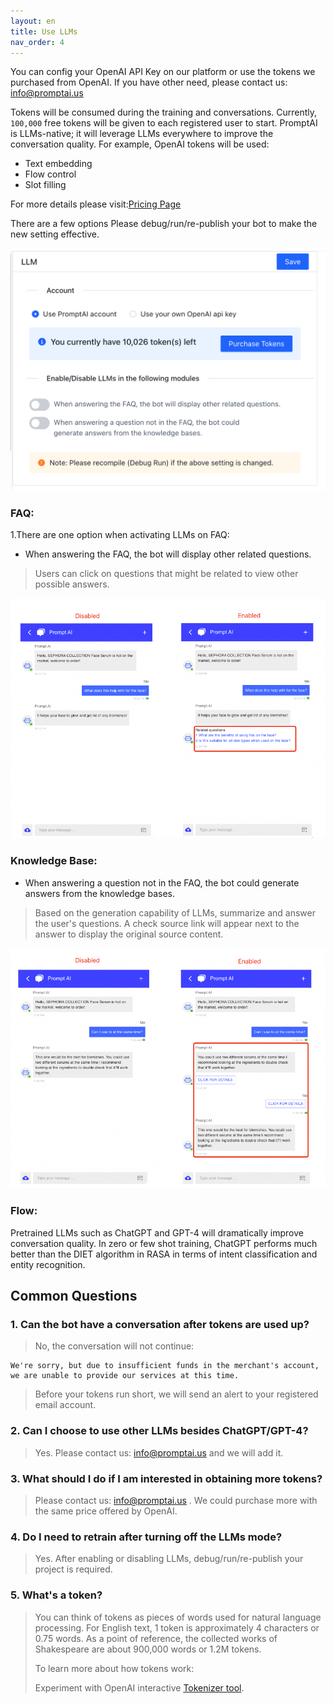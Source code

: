 ```yaml
---
layout: en
title: Use LLMs
nav_order: 4
---
```


<!-- 使用LLMs可以减少标注、提高对话准确率。

Using LLMs can improve conversation quality with fewer examples.


|     Function   | LLMs | Local Model | Remark |
|----------------|------|----------|:-------|
|      FAQ       |  ✅  |  ✅  |        |
|      Flow      |  ✅  |  ✅  |      |
| Knowledge Base |  ✅  |  ❌  | Only support LLMs, using Retrieval-Augmented Generation (RAG)|
 -->

You can config your OpenAI API Key on our platform or use the tokens we purchased from OpenAI. If you have other need, please contact us: [info@promptai.us](mailto:info@promptai.us)

Tokens will be consumed during the training and conversations. Currently,  `100,000` free tokens will be given to each registered user to start. PromptAI is LLMs-native; it will leverage LLMs everywhere to improve the conversation quality.  For example, OpenAI tokens will be used:
- Text embedding
- Flow control
- Slot filling
  
For more details please visit:[Pricing Page](https://promptai.us/en/pricing)

There are a few options Please debug/run/re-publish your bot to make the new setting effective.

![use_llms0.png](/assets/images/use_llms/use_llms0.png)

<!--
1、用户问答(FAQ) 该功能下有两个配置小项：
- 回答FAQ时，显示其他相关问题。 
>   命中FAQ时可能与之关联的问题，用户可点击查看对应的回答。

- 回答FAQ时，使用大语言模型生成答案(跟原来的答案可能有差异)。
>  基于LLMs的生成能力,在匹配到FAQ的情况下根据用户的问题进行总结回答。此时会在答案下方展示按钮以获取标准的回答。

*可单独开启/关闭，设置变更后在新创建的会话中生效。*
-->

### FAQ:
1.There are one option when activating LLMs on FAQ:

- When answering the FAQ, the bot will display other related questions.
> Users can click on questions that might be related to view other possible answers.

![use_llms_2.jpg](/assets/images/use_llms/use_llms1.png)

### Knowledge Base:
- When answering a question not in the FAQ,  the bot could generate answers from the knowledge bases.

> Based on the generation capability of LLMs, summarize and answer the user's questions. A check source link will appear next to the answer to display the original source content.

![use_llms_3.jpg](/assets/images/use_llms/use_llms2.png)

### Flow:
Pretrained LLMs such as ChatGPT and GPT-4 will dramatically improve conversation quality.  In zero or few shot training,  ChatGPT performs much better than the DIET algorithm in RASA in terms of intent classification and entity recognition. 

## Common Questions

<!--
### 1、Token消耗用完后能对话吗？
> 不能，此时对话将收到提示信息：
>
> We're sorry, but due to insufficient funds in the merchant's account, we are unable to provide our services at this time. Please try again later or contact our customer support for further assistance.
> 
> 在充值Token后可立刻恢复对话。

### 2、除ChatGPT外，我能选择使用其他LLMs吗？
> 请联系我们：info@promptai.us

### 3、我想获取更多Token应该如何处理?
> 请联系我们：info@promptai.us

### 4、我如何查看Token余额？
> 登录系统后点击右上角"头像"，在弹出的窗口中能查询到当前Token数量。

### 5、关闭LLMs模式后需要重新训练吗？
> Yes
-->

### 1. Can the bot have a conversation after tokens are used up?
> No, the conversation will not continue:
```text
We're sorry, but due to insufficient funds in the merchant's account, we are unable to provide our services at this time.
```
> Before your tokens run short,  we will send an alert to your registered email account. 

### 2. Can I choose to use other LLMs besides ChatGPT/GPT-4?
> Yes. Please contact us: info@promptai.us and we will add it. 

### 3. What should I do if I am interested in obtaining more tokens?
> Please contact us: info@promptai.us .  We could purchase more with the same price offered by OpenAI. 

### 4. Do I need to retrain after turning off the LLMs mode?
> Yes. After enabling or disabling LLMs, debug/run/re-publish your project is required.

### 5. What's a token?
> You can think of tokens as pieces of words used for natural language processing. For English text, 1 token is approximately 4 characters or 0.75 words. As a point of reference, the collected works of Shakespeare are about 900,000 words or 1.2M tokens.
> 
> To learn more about how tokens work:
> 
> Experiment with OpenAI interactive [Tokenizer tool](https://beta.openai.com/tokenizer).
